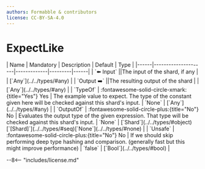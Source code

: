 ```yaml
---
authors: Formabble & contributors
license: CC-BY-SA-4.0
---
```



# ExpectLike

<div class="sh-parameters" markdown="1">
| Name | Mandatory | Description | Default | Type |
|------|---------------------|-------------|---------|------|
| `⬅️ Input` ||The input of the shard, if any | | [`Any`](../../types/#any) |
| `Output ➡️` ||The resulting output of the shard | | [`Any`](../../types/#any) |
| `TypeOf` | :fontawesome-solid-circle-xmark:{title="Yes"} Yes  | The example value to expect. The type of the constant given here will be checked against this shard's input. | `None` | [`Any`](../../types/#any) |
| `OutputOf` | :fontawesome-solid-circle-plus:{title="No"} No  | Evaluates the output type of the given expression. That type will be checked against this shard's input. | `None` | [`Shard`](../../types/#object)[`[Shard]`](../../types/#seq)[`None`](../../types/#none) |
| `Unsafe` | :fontawesome-solid-circle-plus:{title="No"} No  | If we should skip performing deep type hashing and comparison. (generally fast but this might improve performance) | `false` | [`Bool`](../../types/#bool) |

</div>



--8<-- "includes/license.md"

